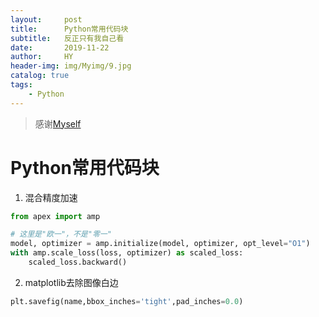 ```yaml
---
layout:     post
title:      Python常用代码块
subtitle:   反正只有我自己看
date:       2019-11-22
author:     HY
header-img: img/Myimg/9.jpg
catalog: true
tags:
    - Python
---
```


> 感谢[Myself](https://difftime.github.io/)

# Python常用代码块

1. 混合精度加速

```python
from apex import amp

# 这里是"欧一"，不是"零一"
model, optimizer = amp.initialize(model, optimizer, opt_level="O1") 
with amp.scale_loss(loss, optimizer) as scaled_loss:
    scaled_loss.backward()
```

2. matplotlib去除图像白边
```python
plt.savefig(name,bbox_inches='tight',pad_inches=0.0)
```
